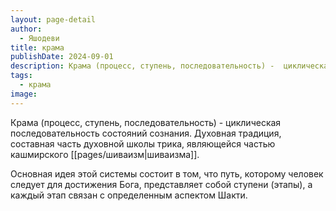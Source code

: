 ```yaml
---
layout: page-detail
author:
  - Яшодеви
title: крама
publishDate: 2024-09-01
description: Крама (процесс, ступень, последовательность) -  циклическая последовательность состояний сознания. Духовная традиция, составная часть духовной школы трика, являющейся частью кашмирского шиваизма.
tags:
  - крама
image:
---
```

Крама (процесс, ступень, последовательность) -  циклическая последовательность состояний сознания. Духовная традиция, составная часть духовной школы трика, являющейся частью кашмирского [[pages/шиваизм|шиваизма]]. 

Основная идея этой системы состоит в том, что путь, которому человек следует для достижения Бога, представляет собой ступени (этапы), а каждый этап связан с определенным аспектом Шакти.

